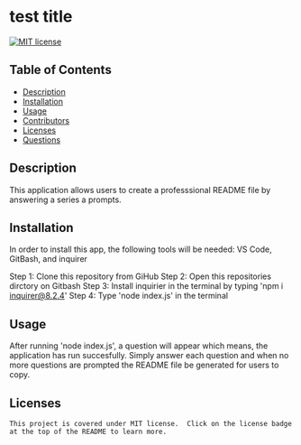 # test title

  [![MIT license](https://img.shields.io/badge/License-MIT-green.svg)](https://lbesson.mit-license.org/)

  ## Table of Contents
  * [Description](#description)
  * [Installation](#installation)
  * [Usage](#usage)
  * [Contributors](#contributors)
  * [Licenses](#licenses)
  * [Questions](*questions)
  
  ## Description
  This application allows users to create a professsional README file by answering a series a prompts. 
  
  ## Installation
  In order to install this app, the following tools will be needed: VS Code, GitBash, and inquirer

  Step 1: Clone this repository from GiHub
  Step 2: Open this repositories dirctory on Gitbash
  Step 3: Install inquirier in the terminal by typing 'npm i inquirer@8.2.4'
  Step 4: Type 'node index.js' in the terminal
  
  ## Usage
  After running 'node index.js', a question will appear which means, the application has run succesfully. Simply answer each question and when no more questions are prompted the README file be generated for users to copy.

  ## Licenses
    This project is covered under MIT license.  Click on the license badge at the top of the README to learn more.

